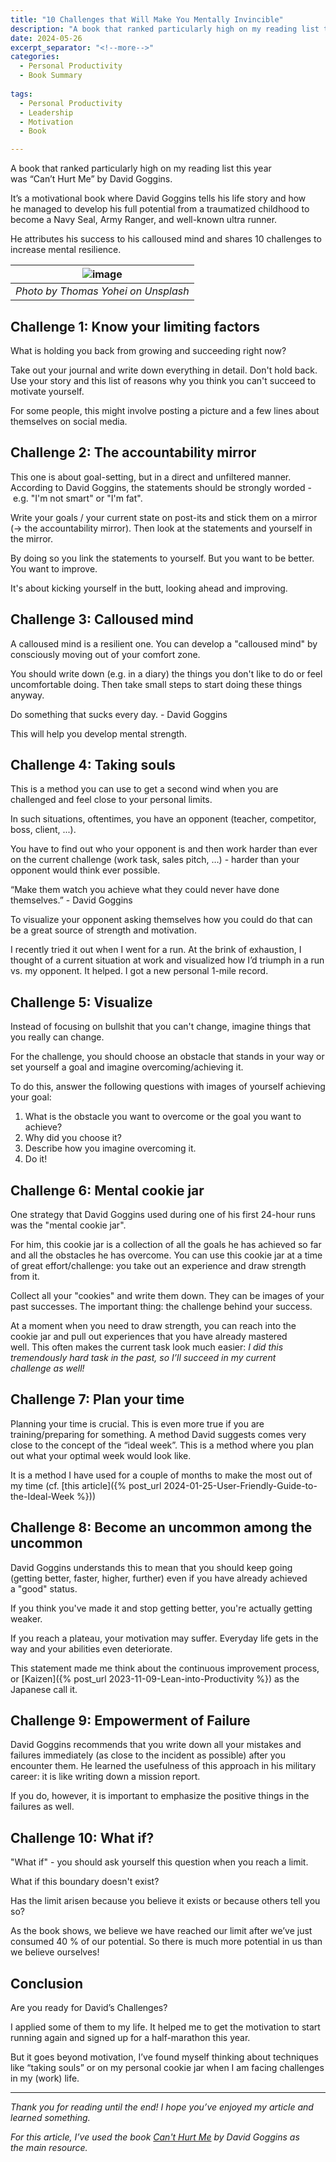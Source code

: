 ```yaml
---
title: "10 Challenges that Will Make You Mentally Invincible"
description: "A book that ranked particularly high on my reading list this year was “Can’t Hurt Me” by David Goggins. It’s a motivational book where David Goggins tells his life story and how he managed to develop his full potential from a traumatized childhood to become a Navy Seal, Army Ranger, and well-known ultra runner. He attributes his success to his calloused mind and shares 10 challenges to increase mental resilience."
date: 2024-05-26
excerpt_separator: "<!--more-->"
categories:
  - Personal Productivity
  - Book Summary
  
tags:
  - Personal Productivity
  - Leadership
  - Motivation
  - Book

---
```


A book that ranked particularly high on my reading list this year was “Can’t Hurt Me” by David Goggins.

It’s a motivational book where David Goggins tells his life story and how he managed to develop his full potential from a traumatized childhood to become a Navy Seal, Army Ranger, and well-known ultra runner.

He attributes his success to his calloused mind and shares 10 challenges to increase mental resilience.

| ![image](/assets/images/thomas-yohei-waves-unsplash.jpg) |
|:--:|
| *Photo by Thomas Yohei on Unsplash* |

## Challenge 1: Know your limiting factors

What is holding you back from growing and succeeding right now?

Take out your journal and write down everything in detail. Don't hold back. Use your story and this list of reasons why you think you can't succeed to motivate yourself.

For some people, this might involve posting a picture and a few lines about themselves on social media.

## Challenge 2: The accountability mirror

This one is about goal-setting, but in a direct and unfiltered manner. According to David Goggins, the statements should be strongly worded - e.g. "I'm not smart" or "I'm fat".

Write your goals / your current state on post-its and stick them on a mirror (→ the accountability mirror). Then look at the statements and yourself in the mirror.

By doing so you link the statements to yourself. But you want to be better. You want to improve.

It's about kicking yourself in the butt, looking ahead and improving.

## Challenge 3: Calloused mind

A calloused mind is a resilient one. You can develop a "calloused mind" by consciously moving out of your comfort zone.

You should write down (e.g. in a diary) the things you don't like to do or feel uncomfortable doing. Then take small steps to start doing these things anyway.

Do something that sucks every day. - David Goggins

This will help you develop mental strength.

## Challenge 4: Taking souls

This is a method you can use to get a second wind when you are challenged and feel close to your personal limits.

In such situations, oftentimes, you have an opponent (teacher, competitor, boss, client, ...).

You have to find out who your opponent is and then work harder than ever on the current challenge (work task, sales pitch, …) - harder than your opponent would think ever possible.

“Make them watch you achieve what they could never have done themselves.” - David Goggins

To visualize your opponent asking themselves how you could do that can be a great source of strength and motivation.

I recently tried it out when I went for a run. At the brink of exhaustion, I thought of a current situation at work and visualized how I’d triumph in a run vs. my opponent. It helped. I got a new personal 1-mile record.

## Challenge 5: Visualize

Instead of focusing on bullshit that you can't change, imagine things that you really can change.

For the challenge, you should choose an obstacle that stands in your way or set yourself a goal and imagine overcoming/achieving it.

To do this, answer the following questions with images of yourself achieving your goal:

1. What is the obstacle you want to overcome or the goal you want to achieve?
2. Why did you choose it?
3. Describe how you imagine overcoming it.
4. Do it!

## Challenge 6: Mental cookie jar

One strategy that David Goggins used during one of his first 24-hour runs was the "mental cookie jar".

For him, this cookie jar is a collection of all the goals he has achieved so far and all the obstacles he has overcome. You can use this cookie jar at a time of great effort/challenge: you take out an experience and draw strength from it.

Collect all your "cookies" and write them down. They can be images of your past successes. The important thing: the challenge behind your success.

At a moment when you need to draw strength, you can reach into the cookie jar and pull out experiences that you have already mastered well. This often makes the current task look much easier: *I did this tremendously hard task in the past, so I’ll succeed in my current challenge as well!*

## Challenge 7: Plan your time

Planning your time is crucial. This is even more true if you are training/preparing for something. A method David suggests comes very close to the concept of the “ideal week”. This is a method where you plan out what your optimal week would look like.

It is a method I have used for a couple of months to make the most out of my time (cf. [this article]({% post_url 2024-01-25-User-Friendly-Guide-to-the-Ideal-Week %}))

## Challenge 8: Become an uncommon among the uncommon

David Goggins understands this to mean that you should keep going (getting better, faster, higher, further) even if you have already achieved a "good" status.

If you think you've made it and stop getting better, you're actually getting weaker.

If you reach a plateau, your motivation may suffer. Everyday life gets in the way and your abilities even deteriorate.

This statement made me think about the continuous improvement process, or [Kaizen]({% post_url 2023-11-09-Lean-into-Productivity %}) as the Japanese call it.

## Challenge 9: Empowerment of Failure

David Goggins recommends that you write down all your mistakes and failures immediately (as close to the incident as possible) after you encounter them. He learned the usefulness of this approach in his military career: it is like writing down a mission report.

If you do, however, it is important to emphasize the positive things in the failures as well.

## Challenge 10: What if?

"What if" - you should ask yourself this question when you reach a limit.

What if this boundary doesn't exist?

Has the limit arisen because you believe it exists or because others tell you so?

As the book shows, we believe we have reached our limit after we’ve just consumed 40 % of our potential. So there is much more potential in us than we believe ourselves!

## Conclusion

Are you ready for David’s Challenges?

I applied some of them to my life. It helped me to get the motivation to start running again and signed up for a half-marathon this year.

But it goes beyond motivation, I’ve found myself thinking about techniques like “taking souls” or on my personal cookie jar when I am facing challenges in my (work) life.

---

*Thank you for reading until the end! I hope you’ve enjoyed my article and learned something.*

*For this article, I’ve used the book [Can't Hurt Me](https://www.google.com/search?q=Can%E2%80%99t+Hurt+Me&rlz) by David Goggins as the main resource.*
